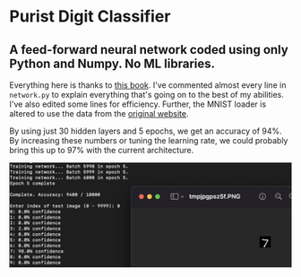 # Purist Digit Classifier
## A feed-forward neural network coded using only Python and Numpy. No ML libraries.

Everything here is thanks to [this book](http://neuralnetworksanddeeplearning.com/index.html). I've commented almost every line in `network.py` to explain everything that's going on to the best of my abilities. I've also edited some lines for efficiency. Further, the MNIST loader is altered to use the data from the [original website](https://web.archive.org/web/20220331130319/https://yann.lecun.com/exdb/mnist/).

By using just 30 hidden layers and 5 epochs, we get an accuracy of 94%. By increasing these numbers or tuning the learning rate, we could probably bring this up to 97% with the current architecture.

![](https://github.com/imfeelingitchy/digit-classifier-hardcore/blob/main/images/screenshot.png)

